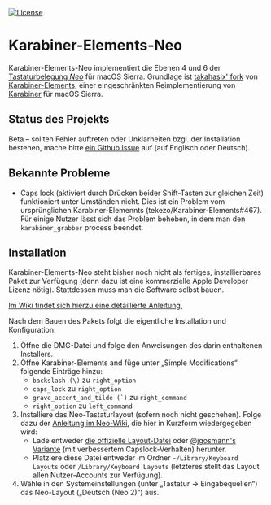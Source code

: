 [![License](https://img.shields.io/badge/license-Public%20Domain-blue.svg)](https://github.com/tekezo/Karabiner-Elements/blob/master/LICENSE.md)

# Karabiner-Elements-Neo

Karabiner-Elements-Neo implementiert die Ebenen 4 und 6 der
[Tastaturbelegung *Neo*](http://neo-layout.org/) für macOS Sierra.
Grundlage ist [takahasix' fork](https://github.com/takahasix/Karabiner-Elements)
von [Karabiner-Elements](https://github.com/tekezo/Karabiner-Elements), einer
eingeschränkten Reimplementierung von [Karabiner](https://github.com/tekezo/Karabiner)
für macOS Sierra.

## Status des Projekts

Beta – sollten Fehler auftreten oder Unklarheiten bzgl. der Installation
bestehen, mache bitte [ein Github Issue](https://github.com/jgosmann/Karabiner-Elements-Neo/issues)
auf (auf Englisch oder Deutsch).

## Bekannte Probleme

* Caps lock (aktiviert durch Drücken beider Shift-Tasten zur gleichen Zeit)
  funktioniert unter Umständen nicht. Dies ist ein Problem vom ursprünglichen
  Karabiner-Elemennts (tekezo/Karabiner-Elements#467). Für einige Nutzer lässt
  sich das Problem beheben, in dem man den `karabiner_grabber` process beendet.

## Installation

Karabiner-Elements-Neo steht bisher noch nicht als fertiges, installierbares
Paket zur Verfügung (denn dazu ist eine kommerzielle Apple Developer Lizenz
nötig). Stattdessen muss man die Software selbst bauen.

[Im Wiki findet sich hierzu eine detaillierte Anleitung.](https://github.com/jgosmann/Karabiner-Elements-Neo/wiki/Karabiner-Elements-Neo-selbst-bauen)

Nach dem Bauen des Pakets folgt die eigentliche Installation und Konfiguration:

1. Öffne die DMG-Datei und folge den Anweisungen des darin enthaltenen Installers.
2. Öffne Karabiner-Elements and füge unter „Simple Modifications“ folgende Einträge hinzu:
   * `backslash (\)` zu `right_option`
   * `caps_lock` zu `right_option`
   * ``grave_accent_and_tilde (`)`` zu `right_command`
   * `right_option` zu `left_command`
3. Installiere das Neo-Tastaturlayout (sofern noch nicht geschehen).
   Folge dazu der [Anleitung im Neo-Wiki](https://wiki.neo-layout.org/wiki/Neo%20auf%20dem%20Apple%20Macintosh%20einrichten),
   die hier in Kurzform wiedergegeben wird:
   * Lade entweder [die offizielle Layout-Datei](http://wiki.neo-layout.org/browser/mac_osx/neo.keylayout?format=raw)
     oder [@jgosmann's Variante](https://github.com/jgosmann/neo2-layout-osx)
     (mit verbessertem Capslock-Verhalten) herunter.
   * Platziere diese Datei entweder im Ordner `~/Library/Keyboard Layouts`
     oder `/Library/Keyboard Layouts` (letzteres stellt das Layout allen
     Nutzer-Accounts zur Verfügung).
4. Wähle in den Systemeinstellungen (unter „Tastatur → Eingabequellen“) das
   Neo-Layout („Deutsch (Neo 2)“) aus.
